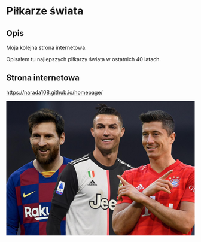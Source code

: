 # Piłkarze świata

## Opis
Moja kolejna strona internetowa. 

Opisałem tu najlepszych piłkarzy świata w ostatnich 40 latach.

## Strona internetowa
https://narada108.github.io/homepage/

![soccer](images/soccer%20players.jpg)
